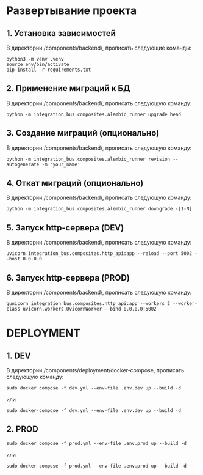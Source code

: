 # Развертывание проекта

## 1. Установка зависимостей

В директории /components/backend/, прописать следующие команды:

```text
python3 -m venv .venv
source env/bin/activate
pip install -r requirements.txt
```

## 2. Применение миграций к БД

В директории /components/backend/, прописать следующую команду:

```text
python -m integration_bus.composites.alembic_runner upgrade head
```

## 3. Создание миграций (опционально)

В директории /components/backend/, прописать следующую команду:

```text
python -m integration_bus.composites.alembic_runner revision --autogenerate -m 'your_name'
```

## 4. Откат миграций (опционально)

В директории /components/backend/, прописать следующую команду:

```text
python -m integration_bus.composites.alembic_runner downgrade -[1-N]
```

## 5. Запуск http-сервера (DEV)

В директории /components/backend/, прописать следующую команду:

```text
uvicorn integration_bus.composites.http_api:app --reload --port 5002 --host 0.0.0.0
```

## 6. Запуск http-сервера (PROD)

В директории /components/backend/, прописать следующую команду:

```text
gunicorn integration_bus.composites.http_api:app --workers 2 --worker-class uvicorn.workers.UvicornWorker --bind 0.0.0.0:5002
```

# DEPLOYMENT

## 1. DEV

В директории /components/deployment/docker-compose, прописать следующую команду:

```docker
sudo docker compose -f dev.yml --env-file .env.dev up --build -d
```

или

```docker
sudo docker-compose -f dev.yml --env-file .env.dev up --build -d
```

## 2. PROD

```docker
sudo docker compose -f prod.yml --env-file .env.prod up --build -d
```

или

```docker
sudo docker-compose -f prod.yml --env-file .env.prod up --build -d
```

